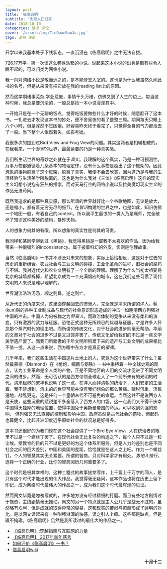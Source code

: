 ```yaml
---
layout: post
title: '临高启明'
subtitle: '失踪人口归来'
date: 2018-10-10
categories: 读书 评论
cover: '/assets/img/TieQuanBaoJu.jpg'
tags: 读书 评论
---
```

开学以来我基本处于下线状态，一直沉浸在《临高启明》之中无法自拔。

726.17万字。第一次读这么卷帙浩繁的小说。说起来这本小说的出身是颇有些令人瞧不起的，可以归类为网络小说。

我一向对网络小说是敬而远之的，是不能登堂入室的。这也是为什么我虽然久闻此书的名号，但是从来没有把它放在我的reading list上的原因。

然而这学期诸事芜杂,学业荒废，事情千头万绪，仿佛又到了人生的边上。每当这种时候，我总是要沉沦的，一般总是捡一本小说浸淫其中。

一开始只是在一个无聊的饭点，觉得吃饭要做些什么才好的时候，随意翻开了这本书。一扎进去才发现这本书的妙处，便不舍昼夜的看了整整三周。期间每天只睡上六个小时，但是浑然不觉困倦。好容易昨天终于看完了，只觉得全身的气力都泄去了一般。当下整个人怅然若失，如丧考妣。

我很多次的提到过Bird View and Frog View的问题。其实这两者是相辅相成的，在我看来，一个*智识*的世界，最最紧要的乃是一种真实感。

我们所生活世界的奇妙之处就在于*真实*。我理解的这个真实，乃是一种可预测性。万事万物都遵循着几条基本的物理定律，没有什么事物是超出了这个框架的。因此想象的事物脱离了这个框架，脱离了真实，我便不会去欣赏，因为这乃是与我的生活经验与生活美学所脱离的。这也是为什么我对《三体》《临高启明》这样的现实主义幻想小说抱有狂热的推崇，而对天马行空的网络小说以及拉美魔幻现实主义的作品无法苟同。

既然我追求的是那种真实感，那么所谓的世界就好比一个谷歌地图，无论是放大，还是缩小，都有着无穷无尽的细节。在*智识*构建的世界之中，也是如此，知识仿佛一个地图一般，有着自己的context。所以我平生最恨的一类人乃是庸师，完全破坏了知识这种美妙的结构，暴殄天物。

人的想象力何其的有限，所以想象的真实性是何其的可贵。

我同样和某同学聊到过《黑镜》，我觉得黑镜是一部我不太喜欢的作品，因为给我带来一种很强烈的inconsistency。属于披着科幻的外皮，实则是伦理故事。

当然《临高启明》一书并不涉及对未来的想象，实际上恰恰相反，这是对于过去的历史的重新组合。农业社会与工业文明的碰撞，工业化革命的进程，旧社会的腐朽与不堪。我对近代史和农业文明有了一个全新的理解。理解了为什么当初太祖要将北京的城墙都拆掉，希望北京成为一个充满烟囱的城市，这在我们这些习惯了现代文明的人来说是难以理解的。

<p class='quote'>
世界潮流浩浩汤汤，顺之则昌，逆之则亡。
</p>

从近代史的角度来说，这里面穿越回去的澳洲人，完全就是清末所谓的洋人。髡(kun)贼的各种工业制成品与现代的社会意识形态造成的冲击一如晚清西方列强对中国的冲击。中国人为何被称之为*野蛮人*。而政治体制的竞争从来没有柔和的演变，只有激烈的武力与征服。恐怕正式这种无所顾忌的优越与征服，才是许多人怀念那个蒸汽时代的理由吧。而所谓的传统文化，对于社会的进步则毫无帮助。华丽的文章对于社会的进步不过是文过饰非罢了。传统文化留给我们的不过是一些文学美学遗产罢了。而我们所骄傲的千年文明所积累下来的遗产与工业文明的成果相比不值一提。从这一点来说，西方眼中东方才是真正的*蛮夷*。

几千年来，我们这些生活在中国这片土地上的人，究竟为这个世界带来了什么？虽然戴蒙德（Diamond）在《枪炮，细菌与钢铁》一书中秉持着一种全球史观的观点，认为工业革命是全人类的产物，正是不同地区的人们的交流才促进了不同文明之间的进步。然而，无可否认的是西方带领全球走入了一个前所未有的光明的时代。清末租界的繁华也说明了这一点，在洋人而非清朝的统治下，人们安定的生活着。我不禁想到，清末的的世界可能并没有我们想象的那么苦痛。赋税沉重，流民遍地，战乱更迭，这是任何一个皇朝末代不可避免的命运。当然这并不是说西方人是天使，这些沉重的赋税差不多全落入了西方人的口袋。这一点我们又不得不庆幸中国得天独厚的地理位置，使得中国免于奥斯曼帝国的命运。可以收到列强的影响， 但列强又无法直接的控制和影响中国。政府虽然是古代社会的遗物，但起码也算健全，比起非洲印度近乎原始社会的状况总是好得多。

这本书还很好的为我们现在这个社会提供了一个Bird Eye View。人在统治者的眼里不过是一个螺丝丁罢了。在现代社会无比复杂的构造之下，每个人只不过是一粒尘埃。受教育的目的只不过是更好的为这个体系所服务。但是人力的差别也是不同社会之间的巨大差别，中国和美国的差距，恰恰就是在这人之上吧。作为一个螺丝钉，个人的智慧其实无关紧要。所谓的智商，只对科学家才有用处。*男怕入错行*，选择一个正确的行业，比你的智商阅历几何重要多了。

这个时代是极其幸福的，这种工程式的故事接龙写作，上千篇上千万字的同人，是只有这个时代才能出现的伟大作品。我觉得毫无疑问，这本作品也将在历史上留下印记，成为网络时代最伟大的作品之一，成为我们这个时代最辉煌的见证。

然而网文毕竟是匆匆写就的，许多地方没有经过精细的打磨。而且有些地方剧情过于拖沓，主线剧情毫无推动。网文的另一个特点就是主人公几乎是战无不胜的，虽然略有坎坷，但是成就的取得异常的容易，这和现实的苦闷与煎熬形成了鲜明的对比。是以网文读起来有一种酣畅淋漓的快感，读之引人上瘾。这些都是缺点，但是瑕不掩瑜。《临高启明》仍然是我所读过的最伟大的作品之一。

* [《临高启明》:穿越指南与互联网的力量 ](https://zhuanlan.zhihu.com/p/28599641)
* [【临高启明】 2017年新年感言](https://zhuanlan.zhihu.com/p/25184866)
* [如何评价《临高启明》一书？](https://www.zhihu.com/question/23883502/answer/189080652)
* [临高启明wiki](https://lgqm.huijiwiki.com/wiki/%E9%A6%96%E9%A1%B5)

<h4 style='text-align:right'>十月十二</h4>
